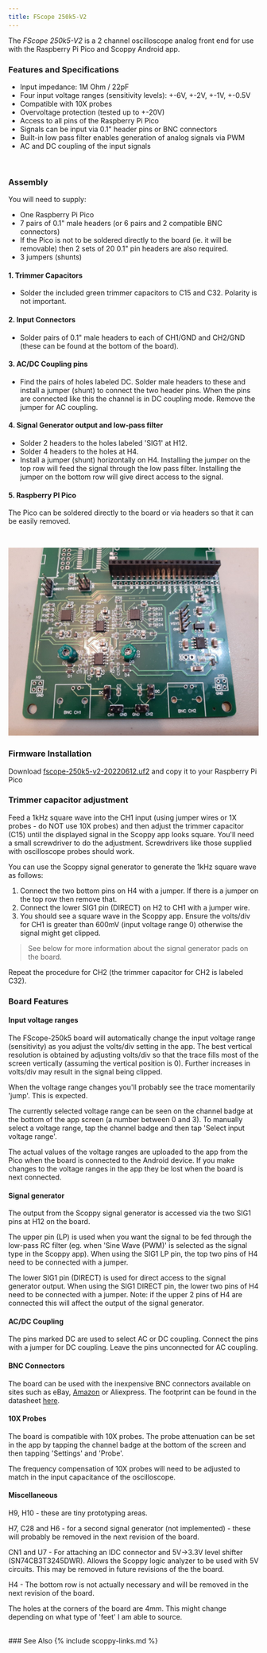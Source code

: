 ```yaml
---
title: FScope 250k5-V2
---
```


The _FScope 250k5-V2_ is a 2 channel oscilloscope analog front end for use with the Raspberry Pi Pico and Scoppy Android app.

### Features and Specifications
- Input impedance: 1M Ohm / 22pF
- Four input voltage ranges (sensitivity levels): +-6V, +-2V, +-1V, +-0.5V
- Compatible with 10X probes
- Overvoltage protection (tested up to +-20V)
- Access to all pins of the Raspberry Pi Pico
- Signals can be input via 0.1" header pins or BNC connectors
- Built-in low pass filter enables generation of analog signals via PWM 
- AC and DC coupling of the input signals
<br>

### Assembly

You will need to supply:
- One Raspberry Pi Pico
- 7 pairs of 0.1" male headers (or 6 pairs and 2 compatible BNC connectors)
- If the Pico is not to be soldered directly to the board (ie. it will be removable) then 
2 sets of 20 0.1" pin headers are also required.
- 3 jumpers (shunts)

#### 1. Trimmer Capacitors

- Solder the included green trimmer capacitors to C15 and C32. Polarity is not important.

#### 2. Input Connectors

- Solder pairs of 0.1" male headers to each of CH1/GND and CH2/GND (these can be found at the bottom of the board).

#### 3. AC/DC Coupling pins

- Find the pairs of holes labeled DC. Solder male headers to these and install a jumper (shunt) to connect the two header pins. When the pins are connected like this the channel is in DC coupling mode. Remove the jumper for AC coupling.

#### 4. Signal Generator output and low-pass filter

- Solder 2 headers to the holes labeled 'SIG1' at H12.
- Solder 4 headers to the holes at H4.
- Install a jumper (shunt) horizontally on H4.  Installing the jumper on the top row will feed the signal through the low pass filter. Installing the jumper on the bottom row will give direct access to the signal.   

#### 5. Raspberry PI Pico

The Pico can be soldered directly to the board or via headers so that it can be easily removed.

<br>

![fscope 250k5 v2 assembled](assets/img/fscope250k5-v2/fscope-250k5-v2-assembled.jpg)

### Firmware Installation

Download [fscope-250k5-v2-20220612.uf2](https://fhdm-dev.github.io/downloads/fscope-250k5-v2-20220612.uf2) and copy it to your Raspberry Pi Pico

### Trimmer capacitor adjustment
Feed a 1kHz square wave into the CH1 input (using jumper wires or 1X probes - do NOT use 10X probes) and then adjust the trimmer capacitor (C15) until the displayed signal in the Scoppy app looks square. You'll need a small screwdriver to do the adjustment. Screwdrivers like those supplied with oscilloscope probes should work.

You can use the Scoppy signal generator to generate the 1kHz square wave as follows:
1. Connect the two bottom pins on H4 with a jumper. If there is a jumper on the top row then remove that.
2. Connect the lower SIG1 pin (DIRECT) on H2 to CH1 with a jumper wire. 
3. You should see a square wave in the Scoppy app. Ensure the volts/div for CH1 is greater than 600mV (input voltage range 0) otherwise the signal might get clipped.
   
> See below for more information about the signal generator pads on the board.
   
Repeat the procedure for CH2 (the trimmer capacitor for CH2 is labeled C32).

### Board Features

#### Input voltage ranges

The FScope-250k5 board will automatically change the input voltage range (sensitivity) as you adjust the volts/div setting in the app. The best vertical resolution is
obtained by adjusting volts/div so that the trace fills most of the screen vertically (assuming the vertical position is 0). Further increases in volts/div
may result in the signal being clipped.
    
When the voltage range changes you'll probably see the trace momentarily 'jump'. This is expected.   
   
The currently selected voltage range can be seen on the channel badge at the bottom of the app screen (a number between 0 and 3). To manually select a voltage range, tap the channel badge and then tap 'Select input voltage range'.   
   
The actual values of the voltage ranges are uploaded to the app from the Pico when the board is connected to the Android device.
If you make changes to the voltage ranges in the app they be lost when the board is next connected. 

#### Signal generator

The output from the Scoppy signal generator is accessed via the two SIG1 pins at H12 on the board.
   
The upper pin (LP) is used when you want the signal to be fed through the low-pass RC filter (eg. when 'Sine Wave (PWM)' is selected as the signal type in the Scoppy app). When using the SIG1 LP pin, the top two pins of H4 need to be connected with a jumper.

The lower SIG1 pin (DIRECT) is used for direct access to the signal generator output.  When using the SIG1 DIRECT pin, the lower two pins of H4 need to be connected with a jumper. Note: if the upper 2 pins of H4 are connected this will affect the output of the signal generator. 

#### AC/DC Coupling

The pins marked DC are used to select AC or DC coupling. Connect the pins with a jumper for DC coupling. Leave the pins unconnected for AC coupling.

#### BNC Connectors

The board can be used with the inexpensive BNC connectors available on sites such as eBay, [Amazon](https://amzn.to/3HhM9zo) or Aliexpress. The footprint can be found in the datasheet [here](https://lcsc.com/product-detail/RF-Connectors-Coaxial-Connectors_dosinconn-DOSIN-801-0038_C709673.html).

#### 10X Probes

The board is compatible with 10X probes. The probe attenuation can be set in the app by tapping the channel badge at the bottom of the screen
and then tapping 'Settings' and 'Probe'.
   
The frequency compensation of 10X probes will need to be adjusted to match in the input capacitance of the oscilloscope.

#### Miscellaneous

H9, H10 - these are tiny prototyping areas.

H7, C28 and H6 - for a second signal generator (not implemented) - these will probably be removed in the next revision of the board.

CN1 and U7 - For attaching an IDC connector and 5V->3.3V level shifter (SN74CB3T3245DWR). Allows the Scoppy logic analyzer to be used with 5V circuits. This may be removed in future revisions of the the board.

H4 - The bottom row is not actually necessary and will be removed in the next revision of the board.

The holes at the corners of the board are 4mm. This might change depending on what type of 'feet' I am able to source.

<br>
### See Also
{% include scoppy-links.md %}
